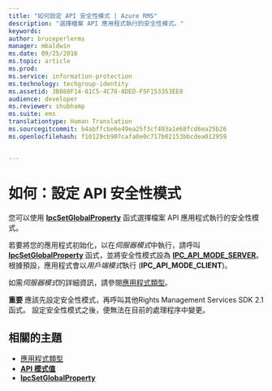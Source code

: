 ```yaml
---
title: "如何設定 API 安全性模式 | Azure RMS"
description: "選擇檔案 API 應用程式執行的安全性模式。"
keywords: 
author: bruceperlerms
manager: mbaldwin
ms.date: 09/25/2016
ms.topic: article
ms.prod: 
ms.service: information-protection
ms.technology: techgroup-identity
ms.assetid: 3B088F14-81C5-4C78-8DED-F5F153353EE0
audience: developer
ms.reviewer: shubhamp
ms.suite: ems
translationtype: Human Translation
ms.sourcegitcommit: b4abffcbe6e49ea25f3cf493a1e68fcd6ea25b26
ms.openlocfilehash: f10129cb907cafa0e0c717b02153bbcdea012959


---
```


# 如何：設定 API 安全性模式

您可以使用 [**IpcSetGlobalProperty**](/information-protection/sdk/2.1/api/win/functions#msipc_ipcsetglobalproperty) 函式選擇檔案 API 應用程式執行的安全性模式。

若要將您的應用程式初始化，以在*伺服器模式*中執行，請呼叫 [**IpcSetGlobalProperty**](/information-protection/sdk/2.1/api/win/functions#msipc_ipcsetglobalproperty) 函式，並將安全性模式設為 [**IPC\_API\_MODE\_SERVER**](/information-protection/sdk/2.1/api/win/api%20mode%20values#msipc_api_mode_values_IPC_API_MODE_SERVER)。 根據預設，應用程式會以*用戶端模式*執行 (**IPC\_API\_MODE\_CLIENT**)。

如需*伺服器模式*的詳細資訊，請參閱[應用程式類型](application-types.md)。

**重要**  應該先設定安全性模式，再呼叫其他Rights Management Services SDK 2.1 函式。 設定安全性模式之後，便無法在目前的處理程序中變更。

## 相關的主題

* [應用程式類型](application-types.md)
* [**API 模式值**](/information-protection/sdk/2.1/api/win/api%20mode%20values#msipc_api_mode_values_IPC_API_MODE_SERVER)
* [**IpcSetGlobalProperty**](/information-protection/sdk/2.1/api/win/functions#msipc_ipcsetglobalproperty)
 

 



<!--HONumber=Oct16_HO1-->


